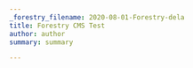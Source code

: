 ```yaml
---
_forestry_filename: 2020-08-01-Forestry-dela
title: Forestry CMS Test
author: author
summary: summary

---
```

